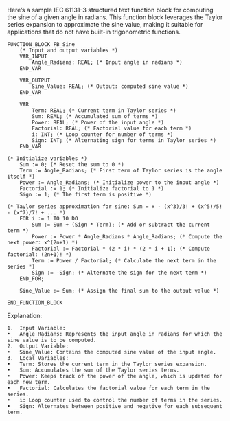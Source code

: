 Here’s a sample IEC 61131-3 structured text function block for computing the sine of a given angle in radians. This function block leverages the Taylor series expansion to approximate the sine value, making it suitable for applications that do not have built-in trigonometric functions.

```
FUNCTION_BLOCK FB_Sine
    (* Input and output variables *)
    VAR_INPUT
        Angle_Radians: REAL; (* Input angle in radians *)
    END_VAR

    VAR_OUTPUT
        Sine_Value: REAL; (* Output: computed sine value *)
    END_VAR

    VAR
        Term: REAL; (* Current term in Taylor series *)
        Sum: REAL; (* Accumulated sum of terms *)
        Power: REAL; (* Power of the input angle *)
        Factorial: REAL; (* Factorial value for each term *)
        i: INT; (* Loop counter for number of terms *)
        Sign: INT; (* Alternating sign for terms in Taylor series *)
    END_VAR

(* Initialize variables *)
    Sum := 0; (* Reset the sum to 0 *)
    Term := Angle_Radians; (* First term of Taylor series is the angle itself *)
    Power := Angle_Radians; (* Initialize power to the input angle *)
    Factorial := 1; (* Initialize factorial to 1 *)
    Sign := 1; (* The first term is positive *)

(* Taylor series approximation for sine: Sum = x - (x^3)/3! + (x^5)/5! - (x^7)/7! + ... *)
    FOR i := 1 TO 10 DO
        Sum := Sum + (Sign * Term); (* Add or subtract the current term *)
        Power := Power * Angle_Radians * Angle_Radians; (* Compute the next power: x^(2n+1) *)
        Factorial := Factorial * (2 * i) * (2 * i + 1); (* Compute factorial: (2n+1)! *)
        Term := Power / Factorial; (* Calculate the next term in the series *)
        Sign := -Sign; (* Alternate the sign for the next term *)
    END_FOR;

    Sine_Value := Sum; (* Assign the final sum to the output value *)

END_FUNCTION_BLOCK
```

Explanation:

	1.	Input Variable:
	•	Angle_Radians: Represents the input angle in radians for which the sine value is to be computed.
	2.	Output Variable:
	•	Sine_Value: Contains the computed sine value of the input angle.
	3.	Local Variables:
	•	Term: Stores the current term in the Taylor series expansion.
	•	Sum: Accumulates the sum of the Taylor series terms.
	•	Power: Keeps track of the power of the angle, which is updated for each new term.
	•	Factorial: Calculates the factorial value for each term in the series.
	•	i: Loop counter used to control the number of terms in the series.
	•	Sign: Alternates between positive and negative for each subsequent term.
